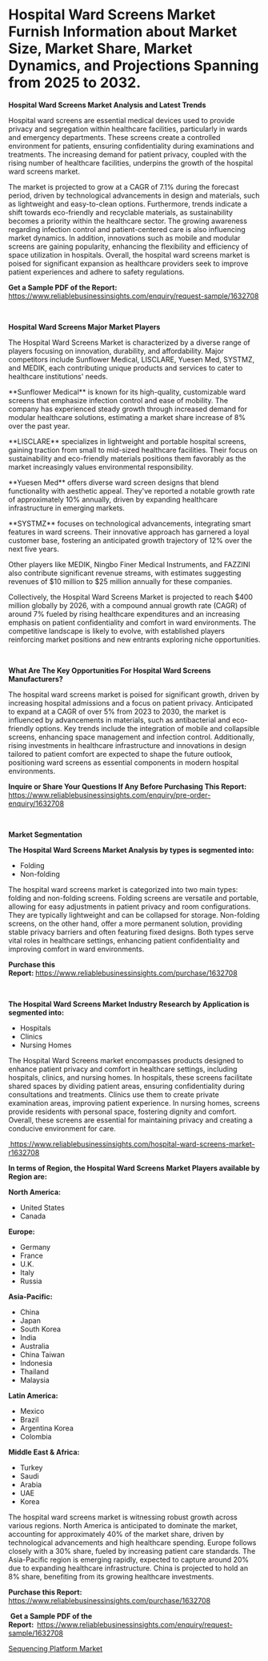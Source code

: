 <p><h1>Hospital Ward Screens Market Furnish Information about Market Size, Market Share, Market Dynamics, and Projections Spanning from 2025 to 2032.</h1></p><p><strong>Hospital Ward Screens Market Analysis and Latest Trends</strong></p>
<p><p>Hospital ward screens are essential medical devices used to provide privacy and segregation within healthcare facilities, particularly in wards and emergency departments. These screens create a controlled environment for patients, ensuring confidentiality during examinations and treatments. The increasing demand for patient privacy, coupled with the rising number of healthcare facilities, underpins the growth of the hospital ward screens market.</p><p>The market is projected to grow at a CAGR of 7.1% during the forecast period, driven by technological advancements in design and materials, such as lightweight and easy-to-clean options. Furthermore, trends indicate a shift towards eco-friendly and recyclable materials, as sustainability becomes a priority within the healthcare sector. The growing awareness regarding infection control and patient-centered care is also influencing market dynamics. In addition, innovations such as mobile and modular screens are gaining popularity, enhancing the flexibility and efficiency of space utilization in hospitals. Overall, the hospital ward screens market is poised for significant expansion as healthcare providers seek to improve patient experiences and adhere to safety regulations.</p></p>
<p><strong>Get a Sample PDF of the Report:&nbsp;</strong> <a href="https://www.reliablebusinessinsights.com/enquiry/request-sample/1632708?utm_campaign=2768&utm_medium=2&utm_source=Github&utm_content=ia&utm_term=04032025&utm_id=hospital-ward-screens">https://www.reliablebusinessinsights.com/enquiry/request-sample/1632708</a></p>
<p>&nbsp;</p>
<p><strong>Hospital Ward Screens Major Market Players</strong></p>
<p><p>The Hospital Ward Screens Market is characterized by a diverse range of players focusing on innovation, durability, and affordability. Major competitors include Sunflower Medical, LISCLARE, Yuesen Med, SYSTMZ, and MEDIK, each contributing unique products and services to cater to healthcare institutions' needs.</p><p>**Sunflower Medical** is known for its high-quality, customizable ward screens that emphasize infection control and ease of mobility. The company has experienced steady growth through increased demand for modular healthcare solutions, estimating a market share increase of 8% over the past year.</p><p>**LISCLARE** specializes in lightweight and portable hospital screens, gaining traction from small to mid-sized healthcare facilities. Their focus on sustainability and eco-friendly materials positions them favorably as the market increasingly values environmental responsibility.</p><p>**Yuesen Med** offers diverse ward screen designs that blend functionality with aesthetic appeal. They've reported a notable growth rate of approximately 10% annually, driven by expanding healthcare infrastructure in emerging markets.</p><p>**SYSTMZ** focuses on technological advancements, integrating smart features in ward screens. Their innovative approach has garnered a loyal customer base, fostering an anticipated growth trajectory of 12% over the next five years.</p><p>Other players like MEDIK, Ningbo Finer Medical Instruments, and FAZZINI also contribute significant revenue streams, with estimates suggesting revenues of $10 million to $25 million annually for these companies.</p><p>Collectively, the Hospital Ward Screens Market is projected to reach $400 million globally by 2026, with a compound annual growth rate (CAGR) of around 7% fueled by rising healthcare expenditures and an increasing emphasis on patient confidentiality and comfort in ward environments. The competitive landscape is likely to evolve, with established players reinforcing market positions and new entrants exploring niche opportunities.</p></p>
<p>&nbsp;</p>
<p><strong>What Are The Key Opportunities For Hospital Ward Screens Manufacturers?</strong></p>
<p><p>The hospital ward screens market is poised for significant growth, driven by increasing hospital admissions and a focus on patient privacy. Anticipated to expand at a CAGR of over 5% from 2023 to 2030, the market is influenced by advancements in materials, such as antibacterial and eco-friendly options. Key trends include the integration of mobile and collapsible screens, enhancing space management and infection control. Additionally, rising investments in healthcare infrastructure and innovations in design tailored to patient comfort are expected to shape the future outlook, positioning ward screens as essential components in modern hospital environments.</p></p>
<p><strong>Inquire or Share Your Questions If Any Before Purchasing This Report:</strong> <a href="https://www.reliablebusinessinsights.com/enquiry/pre-order-enquiry/1632708?utm_campaign=2768&utm_medium=2&utm_source=Github&utm_content=ia&utm_term=04032025&utm_id=hospital-ward-screens">https://www.reliablebusinessinsights.com/enquiry/pre-order-enquiry/1632708</a></p>
<p>&nbsp;</p>
<p><strong>Market Segmentation</strong></p>
<p><strong>The Hospital Ward Screens Market Analysis by types is segmented into:</strong></p>
<p><ul><li>Folding</li><li>Non-folding</li></ul></p>
<p><p>The hospital ward screens market is categorized into two main types: folding and non-folding screens. Folding screens are versatile and portable, allowing for easy adjustments in patient privacy and room configurations. They are typically lightweight and can be collapsed for storage. Non-folding screens, on the other hand, offer a more permanent solution, providing stable privacy barriers and often featuring fixed designs. Both types serve vital roles in healthcare settings, enhancing patient confidentiality and improving comfort in ward environments.</p></p>
<p><strong>Purchase this Report:&nbsp;</strong><a href="https://www.reliablebusinessinsights.com/purchase/1632708?utm_campaign=2768&utm_medium=2&utm_source=Github&utm_content=ia&utm_term=04032025&utm_id=hospital-ward-screens">https://www.reliablebusinessinsights.com/purchase/1632708</a></p>
<p>&nbsp;</p>
<p><strong>The Hospital Ward Screens Market Industry Research by Application is segmented into:</strong></p>
<p><ul><li>Hospitals</li><li>Clinics</li><li>Nursing Homes</li></ul></p>
<p><p>The Hospital Ward Screens market encompasses products designed to enhance patient privacy and comfort in healthcare settings, including hospitals, clinics, and nursing homes. In hospitals, these screens facilitate shared spaces by dividing patient areas, ensuring confidentiality during consultations and treatments. Clinics use them to create private examination areas, improving patient experience. In nursing homes, screens provide residents with personal space, fostering dignity and comfort. Overall, these screens are essential for maintaining privacy and creating a conducive environment for care.</p></p>
<p><a href="https://www.reliablebusinessinsights.com/hospital-ward-screens-market-r1632708?utm_campaign=2768&utm_medium=2&utm_source=Github&utm_content=ia&utm_term=04032025&utm_id=hospital-ward-screens">&nbsp;https://www.reliablebusinessinsights.com/hospital-ward-screens-market-r1632708</a></p>
<p><strong>In terms of Region, the Hospital Ward Screens Market Players available by Region are:</strong></p>
<p>
    <p> <strong> North America: </strong>
        <ul>
            <li>United States</li>
            <li>Canada</li>
        </ul>
        </p> 
    <p> <strong> Europe: </strong>
        <ul>
            <li>Germany</li>
            <li>France</li>
            <li>U.K.</li>
            <li>Italy</li>
            <li>Russia</li>
        </ul>
        </p> 
    <p> <strong> Asia-Pacific: </strong>
        <ul>
            <li>China</li>
            <li>Japan</li>
            <li>South Korea</li>
            <li>India</li>
            <li>Australia</li>
            <li>China Taiwan</li>
            <li>Indonesia</li>
            <li>Thailand</li>
            <li>Malaysia</li>
        </ul>
        </p> 
    <p> <strong> Latin America: </strong>
        <ul>
            <li>Mexico</li>
            <li>Brazil</li>
            <li>Argentina Korea</li>
            <li>Colombia</li>
        </ul>
        </p> 
    <p> <strong> Middle East & Africa: </strong>
        <ul>
            <li>Turkey</li>
            <li>Saudi</li>
            <li>Arabia</li>
            <li>UAE</li>
            <li>Korea</li>
        </ul>
    </p>
    </p>
<p><p>The hospital ward screens market is witnessing robust growth across various regions. North America is anticipated to dominate the market, accounting for approximately 40% of the market share, driven by technological advancements and high healthcare spending. Europe follows closely with a 30% share, fueled by increasing patient care standards. The Asia-Pacific region is emerging rapidly, expected to capture around 20% due to expanding healthcare infrastructure. China is projected to hold an 8% share, benefiting from its growing healthcare investments.</p></p>
<p><strong>Purchase this Report: </strong><a href="https://www.reliablebusinessinsights.com/purchase/1632708?utm_campaign=2768&utm_medium=2&utm_source=Github&utm_content=ia&utm_term=04032025&utm_id=hospital-ward-screens">https://www.reliablebusinessinsights.com/purchase/1632708</a></p>
<p>&nbsp;<strong>Get a Sample PDF of the Report:&nbsp;&nbsp;</strong><a href="https://www.reliablebusinessinsights.com/enquiry/request-sample/1632708?utm_campaign=2768&utm_medium=2&utm_source=Github&utm_content=ia&utm_term=04032025&utm_id=hospital-ward-screens">https://www.reliablebusinessinsights.com/enquiry/request-sample/1632708</a></p>
<p><strong></strong></p>
<p><p><a href="https://github.com/tashiafun920/Market-Research-Report-List-1/blob/main/sequencing-platform-market.md?utm_campaign=2768&utm_medium=2&utm_source=Github&utm_content=ia&utm_term=04032025&utm_id=hospital-ward-screens">Sequencing Platform Market</a></p></p>